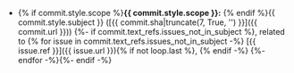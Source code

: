 - {% if commit.style.scope %}**{{ commit.style.scope }}:** {% endif %}{{ commit.style.subject }} ([{{ commit.sha|truncate(7, True, '') }}]({{ commit.url }}))
{%- if commit.text_refs.issues_not_in_subject %}, related to {% for issue in commit.text_refs.issues_not_in_subject -%}
[{{ issue.ref }}]({{ issue.url }}){% if not loop.last %}, {% endif -%}
{%- endfor -%}{%- endif -%}

